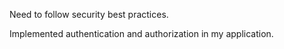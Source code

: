 Need to follow security best practices.

Implemented authentication and authorization in my application.